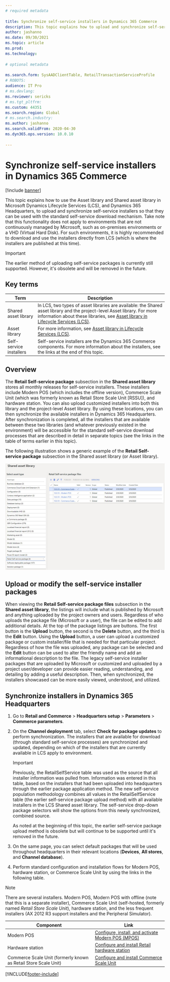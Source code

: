 ```yaml
---
# required metadata

title: Synchronize self-service installers in Dynamics 365 Commerce
description: This topic explains how to upload and synchronize self-service installers so that they can be used with the standard self-service download mechanism.
author: jashanno
ms.date: 09/30/2021
ms.topic: article
ms.prod: 
ms.technology:  

# optional metadata

ms.search.form: SysAADClientTable, RetailTransactionServiceProfile
# ROBOTS: 
audience: IT Pro
# ms.devlang: 
ms.reviewer: sericks
# ms.tgt_pltfrm: 
ms.custom: 44351
ms.search.region: Global
# ms.search.industry: 
ms.author: jashanno
ms.search.validFrom: 2020-04-30
ms.dyn365.ops.version: 10.0.10

---
```


# Synchronize self-service installers in Dynamics 365 Commerce

[!include [banner](../../includes/banner.md)]

This topic explains how to use the Asset library and Shared asset library in Microsoft Dynamics Lifecycle Services (LCS), and Dynamics 365 Headquarters, to upload and synchronize self-service installers so that they can be used with the standard self-service download mechanism. Take note that this functionality does not apply to environments that are not continuously managed by Microsoft, such as on-premises environments or a VHD (Virtual Hard Disk). For such environments, it is highly recommended to download and use the installers directly from LCS (which is where the installers are published at this time).

> [!IMPORTANT]
> The earlier method of uploading self-service packages is currently still supported. However, it's obsolete and will be removed in the future.

## Key terms

| Term | Description |
|---|---|
| Shared asset library | In LCS, two types of asset libraries are available: the Shared asset library and the project-level Asset library. For more information about these libraries, see [Asset library in Lifecycle Services (LCS)](../../fin-ops-core/dev-itpro/lifecycle-services/asset-library.md). |
| Asset library | For more information, see [Asset library in Lifecycle Services (LCS)](../../fin-ops-core/dev-itpro/lifecycle-services/asset-library.md). |
| Self-service installers | Self-service installers are the Dynamics 365 Commerce components. For more information about the installers, see the links at the end of this topic. |

## Overview

The **Retail Self-service package** subsection in the **Shared asset library** stores all monthly releases for self-service installers. These installers include Modern POS (which includes the offline version), Commerce Scale Unit (which was formerly known as Retail Store Scale Unit \[RSSU\]), and hardware station. You can also upload customized installers into both this library and the project-level Asset library. By using these locations, you can then synchronize the available installers in Dynamics 365 Headquarters. After synchronization is completed, all the installers that are available between these two libraries (and whatever previously existed in the environment) will be accessible for the standard self-service download processes that are described in detail in separate topics (see the links in the table of terms earlier in this topic).

The following illustration shows a generic example of the **Retail Self-service package** subsection in the Shared asset library (or Asset library).

![Retail Self-service package subsection in the Shared asset library.](media/SharedAssets.jpg)

## Upload or modify the self-service installer packages

When viewing the **Retail Self-service package files** subsection in the **Shared asset library**, the listings will include what is published by Microsoft and anything uploaded by the project owners and users. Regardless of who uploads the package file (Microsoft or a user), the file can be edited to add additional details. At the top of the package listings are buttons. The first button is the **Upload** button, the second is the **Delete** button, and the third is the **Edit** button. Using the **Upload** button, a user can upload a customized package or custom installer/file that is needed for that particular project. Regardless of how the file was uploaded, any package can be selected and the **Edit** button can be used to alter the friendly name and add an informational description to the file. The legacy self-service installer packages that are uploaded by Microsoft or customized and uploaded by a project user/developer can provide easier reading, understanding, and detailing by adding a useful description. Then, when synchronized, the installers showcased can be more easily viewed, understood, and utilized.

## Synchronize installers in Dynamics 365 Headquarters

1. Go to **Retail and Commerce** &gt; **Headquarters setup** &gt; **Parameters** &gt; **Commerce parameters**.
2. On the **Channel deployment** tab, select **Check for package updates** to perform synchronization. The installers that are available for download (through standard self-service processes) are synchronized and updated, depending on which of the installers that are currently available in LCS apply to environment.

    > [!IMPORTANT]
    > Previously, the RetailSelfService table was used as the source that all installer information was pulled from. Information was entered in this table, based on the installers that had been uploaded into headquarters through the earlier package application method. The new self-service population methodology combines all values in the RetailSelfService table (the earlier self-service package upload method) with all available installers in the LCS Shared asset library. The self-service drop-down package selectors will show the options from this newly synchronized, combined source.
    >
    > As noted at the beginning of this topic, the earlier self-service package upload method is obsolete but will continue to be supported until it's removed in the future.

3. On the same page, you can select default packages that will be used throughout headquarters in their relevant locations (**Devices**, **All stores**, and **Channel database**).
4. Perform standard configuration and installation flows for Modern POS, hardware station, or Commerce Scale Unit by using the links in the following table.

> [!NOTE]
> There are several installers.  Modern POS, Modern POS with offline (note that this is a separate installer), Commerce Scale Unit (self-hosted, formerly named *Retail Store Scale Unit*), hardware station, and the less frequent installers (AX 2012 R3 support installers and the Peripheral Simulator).

| Component | Link |
|---|---|
| Modern POS | [Configure, install, and activate Modern POS (MPOS)](../retail-modern-pos-device-activation.md) |
| Hardware station | [Configure and install Retail hardware station](../retail-hardware-station-configuration-installation.md) |
| Commerce Scale Unit (formerly known as Retail Store Scale Unit) | [Configure and install Commerce Scale Unit](retail-store-scale-unit-configuration-installation.md) |


[!INCLUDE[footer-include](../../includes/footer-banner.md)]
